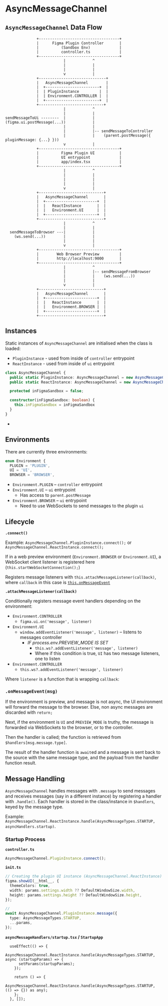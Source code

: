 # AsyncMessageChannel

## `AsyncMessageChannel` Data Flow

```
              +------------------------------------+
              |      Figma Plugin Controller       |
              |          (Sandbox Env)             |
              |          controller.ts             |
              +------------------------------------+
                          |            ^
                          |            |
                          |            |
                          v            |
              +------------------------------+
              |   AsyncMessageChannel        |
              |  +------------------------+  |
              |  | PluginInstance         |  |
              |  | Environment.CONTROLLER |  |
              |  +------------------------+  |
              +-----------------------------+
                          |            ^
                          |            |
sendMessageToUi --------  |            |
(figma.ui.postMessage(...))            |
                          |            |
                          |            |-- sendMessageToController
                          |            |    (parent.postMessage({ pluginMessage: {...} }))
                          v            |
              +------------------------------------+
              |          Figma Plugin UI           |
              |          UI entrypoint             |
              |          app/index.tsx             |
              +------------------------------------+
                          |            ^
                          |            |
                          |            |
                          |            |
                          v            |
              +-----------------------------+
              |   AsyncMessageChannel       |
              |  +-----------------------+  |
              |  |   ReactInstance       |  |
              |  |   Environment.UI      |  |
              |  +-----------------------+  |
              +-----------------------------+
                          |            ^
                          |            |
  sendMessageToBrowser ---|            |
    (ws.send(...))        |            |
                          |            |
                          v            |
              +------------------------------------+
              |        Web Browser Preview         |
              |        http://localhost:9000       |
              +------------------------------------+
                          |            ^
                          |            |-- sendMessageFromBrowser
                          |            |    (ws.send(...))
                          |            |
                          v            |
              +-----------------------------+
              |   AsyncMessageChannel       |
              |  +-----------------------+  |
              |  |   ReactInstance       |  |
              |  |   Environment.BROWSER |  |
              |  +-----------------------+  |
              +-----------------------------+
```

## Instances

Static instances of `AsyncMessageChannel` are initialised when the class is loaded:

- `PluginInstance` - used from inside of `controller` entrypoint
- `ReactInstance` - used from inside of `ui` entrypoint

```ts
class AsyncMessageChannel {
  public static PluginInstance: AsyncMessageChannel = new AsyncMessageChannel(true);
  public static ReactInstance: AsyncMessageChannel = new AsyncMessageChannel(false);

  protected inFigmaSandbox = false;

  constructor(inFigmaSandbox: boolean) {
    this.inFigmaSandbox = inFigmaSandbox
  }
}

```

- 

## Environments

There are currently three environments:

```ts
enum Environment {
  PLUGIN = 'PLUGIN',
  UI = 'UI',
  BROWSER = 'BROWSER',
```

- `Environment.PLUGIN` – `controller` entrypoint
- `Environment.UI` – `ui` entrypoint
  - Has access to `parent.postMessage`
- `Environment.BROWSER` – `ui` entrypoint
  - Need to use WebSockets to send messages to the plugin `ui`

## Lifecycle

**`.connect()`**

Example: `AsyncMessageChannel.PluginInstance.connect();` or `AsyncMessageChannel.ReactInstance.connect();`

If in a web preview environment (`Environment.BROWSER` or `Environment.UI`), a WebSocket client listener is registered here (`this.startWebSocketConnection();`)

Registers message listeners with `this.attachMessageListener(callback)`, where `callback` in this case is [`this.onMessageEvent`](#onmessageeventmsg)

**`.attachMessageListener(callback)`**

Conditionally registers message event handlers depending on the environment:

- `Environment.CONTROLLER`
  - `figma.ui.on('message', listener)`
- `Environment.UI`
  - `window.addEventListener('message', listener)` – listens to messages controller
    - *IF process.env.PREVIEW_MODE IS SET*
      - `this.ws?.addEventListener('message', listener)`
      - Where if this condition is true, `UI` has two message listeners, one to listen 
- `Environment.CONTROLLER`
  - `this.ws?.addEventListener('message', listener)`

Where `listener` is a function that is wrapping `callback`:

### `.onMessageEvent(msg)`

If the environment is preview, and message is not async, the UI environment will forward the message to the browser. Else, non async messages are discarded with `return;`

Next, if the environment is `UI` and `PREVIEW_MODE` is truthy, the message is forwarded via WebSockets to the browser, or to the controller.

Then the handler is called; the function is retrieved from `$handlers[msg.message.type]`.

The result of the handler function is `await`ed and a message is sent back to the source with the same message type, and the payload from the handler function result.






## Message Handling

`AsyncMessageChannel` handles messages with `.message` to send messages and receives messages (say in a different instance) by registering a handler with `.handle()`. Each handler is stored in the class/instance in `$handlers`, keyed by the message type.

Example: `AsyncMessageChannel.ReactInstance.handle(AsyncMessageTypes.STARTUP, asyncHandlers.startup)`.

### Startup Process

**`controller.ts`**

```ts
AsyncMessageChannel.PluginInstance.connect();
```


**`init.ts`**

```ts
// Creating the plugin UI instance (AsyncMessageChannel.ReactInstance)
figma.showUI(__html__, {
  themeColors: true,
  width: params.settings.width ?? DefaultWindowSize.width,
  height: params.settings.height ?? DefaultWindowSize.height,
});

// 
await AsyncMessageChannel.PluginInstance.message({
  type: AsyncMessageTypes.STARTUP,
  ...params,
});
```

**`asyncMessageHandlers/startup.tsx` / `StartupApp`**

```tsx
  useEffect(() => {
    AsyncMessageChannel.ReactInstance.handle(AsyncMessageTypes.STARTUP, async (startupParams) => {
      setParams(startupParams);
    });

    return () => {
      AsyncMessageChannel.ReactInstance.handle(AsyncMessageTypes.STARTUP, (() => {}) as any);
    };
  }, []);
```

